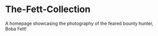 # The-Fett-Collection
A homepage showcasing the photography of the feared bounty hunter, Boba Fett!
